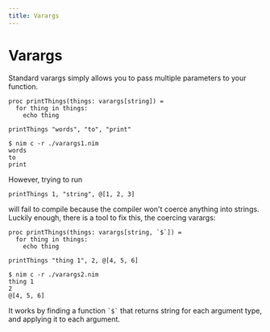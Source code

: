 ```yaml
---
title: Varargs
---
```

# Varargs

Standard varargs simply allows you to pass multiple parameters to your function.

``` nimrod
proc printThings(things: varargs[string]) =
  for thing in things:
    echo thing

printThings "words", "to", "print"
```
```console
$ nim c -r ./varargs1.nim
words
to
print
```

However, trying to run

``` nimrod
printThings 1, "string", @[1, 2, 3]
```

will fail to compile because the compiler won't coerce anything into strings. Luckily enough, there is a tool to fix this, the coercing varargs:

``` nimrod
proc printThings(things: varargs[string, `$`]) =
  for thing in things:
    echo thing

printThings "thing 1", 2, @[4, 5, 6]
```

```console
$ nim c -r ./varargs2.nim
thing 1
2
@[4, 5, 6]
```

It works by finding a function `` `$` `` that returns string for each argument type, and applying it to each argument.